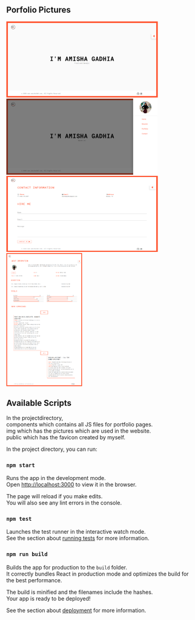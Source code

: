 ## Porfolio Pictures
<img src="PorfolioImages/P1.png" width="400" height="200">
<img src="PorfolioImages/P2.png" width="400" height="200">
<img src="PorfolioImages/P3.png" width="400" height="200">
<img src="PorfolioImages/P4.png" width="200" height="350">




## Available Scripts

In the projectdirectory,<br/>
  components which contains all JS files for portfolio pages. <br/>
  img which has the pictures which are used in the website. <br/>
  public which has the favicon created by myself. <br/>



In the project directory, you can run:

### `npm start`

Runs the app in the development mode.<br />
Open [http://localhost:3000](http://localhost:3000) to view it in the browser.

The page will reload if you make edits.<br />
You will also see any lint errors in the console.

### `npm test`

Launches the test runner in the interactive watch mode.<br />
See the section about [running tests](https://facebook.github.io/create-react-app/docs/running-tests) for more information.

### `npm run build`

Builds the app for production to the `build` folder.<br />
It correctly bundles React in production mode and optimizes the build for the best performance.

The build is minified and the filenames include the hashes.<br />
Your app is ready to be deployed!

See the section about [deployment](https://facebook.github.io/create-react-app/docs/deployment) for more information.
